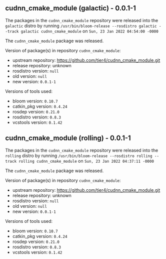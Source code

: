 ## cudnn_cmake_module (galactic) - 0.0.1-1

The packages in the `cudnn_cmake_module` repository were released into the `galactic` distro by running `/usr/bin/bloom-release --rosdistro galactic --track galactic cudnn_cmake_module` on `Sun, 23 Jan 2022 04:54:00 -0000`

The `cudnn_cmake_module` package was released.

Version of package(s) in repository `cudnn_cmake_module`:

- upstream repository: https://github.com/tier4/cudnn_cmake_module.git
- release repository: unknown
- rosdistro version: `null`
- old version: `null`
- new version: `0.0.1-1`

Versions of tools used:

- bloom version: `0.10.7`
- catkin_pkg version: `0.4.24`
- rosdep version: `0.21.0`
- rosdistro version: `0.8.3`
- vcstools version: `0.1.42`


## cudnn_cmake_module (rolling) - 0.0.1-1

The packages in the `cudnn_cmake_module` repository were released into the `rolling` distro by running `/usr/bin/bloom-release --rosdistro rolling --track rolling cudnn_cmake_module` on `Sun, 23 Jan 2022 04:37:11 -0000`

The `cudnn_cmake_module` package was released.

Version of package(s) in repository `cudnn_cmake_module`:

- upstream repository: https://github.com/tier4/cudnn_cmake_module.git
- release repository: unknown
- rosdistro version: `null`
- old version: `null`
- new version: `0.0.1-1`

Versions of tools used:

- bloom version: `0.10.7`
- catkin_pkg version: `0.4.24`
- rosdep version: `0.21.0`
- rosdistro version: `0.8.3`
- vcstools version: `0.1.42`


